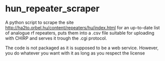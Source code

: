 # hun_repeater_scraper
A python script to scrape the site http://ha2to.orbel.hu/content/repeaters/hu/index.html for an up-to-date list of analogue rf repeaters, puts them into a .csv file suitable for uploading with CHIRP and serves it trough the .cgi protocol.

The code is not packaged as it is supposed to be a web service. However, you do whatever you want with it as long as you respect the license
